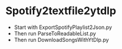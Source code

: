 # Spotify2textfile2ytdlp

- Start with ExportSpotifyPlaylist2Json.py
- Then run ParseToReadableList.py
- Then run DownloadSongsWithYtDlp.py
